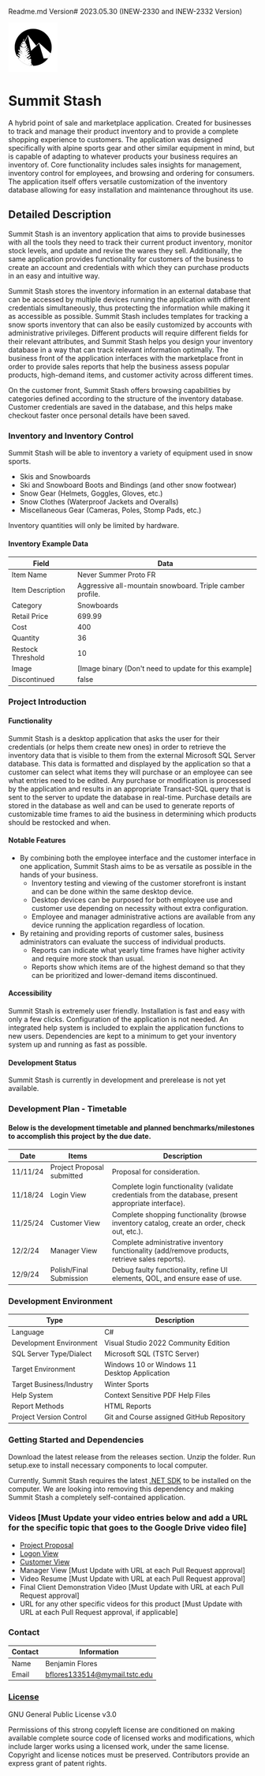Readme.md Version# 2023.05.30 (INEW-2330 and INEW-2332 Version)

![A logo showing a pine tree and a pair of mountains on a black circle](/Icons/iconSmall.png "Summit Stash Logo")

# Summit Stash
A hybrid point of sale and marketplace application. Created for businesses to track and manage their product inventory and to provide a complete shopping experience to customers. The application was designed specifically with alpine sports gear and other similar equipment in mind, but is capable of adapting to whatever products your business requires an inventory of. Core functionality includes sales insights for management, inventory control for employees, and browsing and ordering for consumers. The application itself offers versatile customization of the inventory database allowing for easy installation and maintenance throughout its use.

## Detailed Description

Summit Stash is an inventory application that aims to provide businesses with all the tools they need to track their current product inventory, monitor stock levels, and update and revise the wares they sell. Additionally, the same application provides functionality for customers of the business to create an account and credentials with which they can purchase products in an easy and intuitive way. 

Summit Stash stores the inventory information in an external database that can be accessed by multiple devices running the application with different credentials simultaneously, thus protecting the information while making it as accessible as possible. Summit Stash includes templates for tracking a snow sports inventory that can also be easily customized by accounts with administrative privileges. Different products will require different fields for their relevant attributes, and Summit Stash helps you design your inventory database in a way that can track relevant information optimally. The business front of the application interfaces with the marketplace front in order to provide sales reports that help the business assess popular products, high-demand items, and customer activity across different times.

On the customer front, Summit Stash offers browsing capabilities by categories defined according to the structure of the inventory database. Customer credentials are saved in the database, and this helps make checkout faster once personal details have been saved.

### Inventory and Inventory Control

Summit Stash will be able to inventory a variety of equipment used in snow sports.
* Skis and Snowboards
* Ski and Snowboard Boots and Bindings (and other snow footwear)
* Snow Gear (Helmets, Goggles, Gloves, etc.)
* Snow Clothes (Waterproof Jackets and Overalls)
* Miscellaneous Gear (Cameras, Poles, Stomp Pads, etc.)

Inventory quantities will only be limited by hardware.

#### Inventory Example Data
Field | Data
------|------
Item Name | Never Summer Proto FR
Item Description|Aggressive all-mountain snowboard. Triple camber profile.
Category|Snowboards
Retail Price|699.99
Cost|400
Quantity|36
Restock Threshold|10
Image|[Image binary (Don't need to update for this example]
Discontinued|false

### Project Introduction

#### Functionality
Summit Stash is a desktop application that asks the user for their credentials (or helps them create new ones) in order to retrieve the inventory data that is visible to them from the external Microsoft SQL Server database. This data is formatted and displayed by the application so that a customer can select what items they will purchase or an employee can see what entries need to be edited. Any purchase or modification is processed by the application and results in an appropriate Transact-SQL query that is sent to the server to update the database in real-time. Purchase details are stored in the database as well and can be used to generate reports of customizable time frames to aid the business in determining which products should be restocked and when.

#### Notable Features
* By combining both the employee interface and the customer interface in one application, Summit Stash aims to be as versatile as possible in the hands of your business.
  * Inventory testing and viewing of the customer storefront is instant and can be done within the same desktop device.
  * Desktop devices can be purposed for both employee use and customer use depending on necessity without extra configuration.
  * Employee and manager administrative actions are available from any device running the application regardless of location.
* By retaining and providing reports of customer sales, business administrators can evaluate the success of individual products.
  * Reports can indicate what yearly time frames have higher activity and require more stock than usual.
  * Reports show which items are of the highest demand so that they can be prioritized and lower-demand items discontinued.

#### Accessibility
Summit Stash is extremely user friendly. Installation is fast and easy with only a few clicks. Configuration of the application is not needed. An integrated help system is included to explain the application functions to new users. Dependencies are kept to a minimum to get your inventory system up and running as fast as possible.

#### Development Status
Summit Stash is currently in development and prerelease is not yet available.

### Development Plan - Timetable
#### Below is the development timetable and planned benchmarks/milestones to accomplish this project by the due date.
Date | Items | Description
-----|-------------|--------------
11/11/24 | Project Proposal submitted | Proposal for consideration.
11/18/24 | Login View | Complete login functionality (validate credentials from the database, present appropriate interface).
11/25/24 | Customer View | Complete shopping functionality (browse inventory catalog, create an order, check out, etc.).
12/2/24 | Manager View | Complete administrative inventory functionality (add/remove products, retrieve sales reports).
12/9/24 | Polish/Final Submission | Debug faulty functionality, refine UI elements, QOL, and ensure ease of use.

### Development Environment

Type | Description
-----|-------------
Language | C#
Development Environment | Visual Studio 2022 Community Edition
SQL Server Type/Dialect | Microsoft SQL (TSTC Server)
Target Environment | Windows 10 or Windows 11 <br>Desktop Application
Target Business/Industry | Winter Sports
Help System | Context Sensitive PDF Help Files
Report Methods | HTML Reports
Project Version Control | Git and Course assigned GitHub Repository

### Getting Started and Dependencies
Download the latest release from the releases section. Unzip the folder. Run setup.exe to install necessary components to local computer.

Currently, Summit Stash requires the latest [.NET SDK](https://dotnet.microsoft.com/en-us/download) to be installed on the computer. We are looking into
removing this dependency and making Summit Stash a completely self-contained application.

### Videos [Must Update your video entries below and add a URL for the specific topic that goes to the Google Drive video file]
- [Project Proposal](https://drive.google.com/file/d/1utJegFIySdBUF6f2GmcHxY4Y3QpMuwuE/view?usp=drive_link)
- [Logon View](https://drive.google.com/file/d/1qFJURytfA_JeA3xAkaZmNX_Bl7R7FxZ7/view?usp=drive_link)
- [Customer View](https://drive.google.com/file/d/1F8mdR-HIVLd5HmDEeX7ytd4ST9r6nNAD/view?usp=drive_link)
- Manager View [Must Update with URL at each Pull Request approval]
- Video Resume [Must Update with URL at each Pull Request approval]
- Final Client Demonstration Video [Must Update with URL at each Pull Request approval]
- URL for any other specific videos for this product [Must Update with URL at each Pull Request approval, if applicable]

### Contact

Contact | Information
--------|------
Name | Benjamin Flores
Email | bflores133514@mymail.tstc.edu

### [License](/LICENSE)

GNU General Public License v3.0

Permissions of this strong copyleft license are conditioned on making available complete source code of licensed works and modifications, which include larger works using a licensed work, under the same license. Copyright and license notices must be preserved. Contributors provide an express grant of patent rights.
